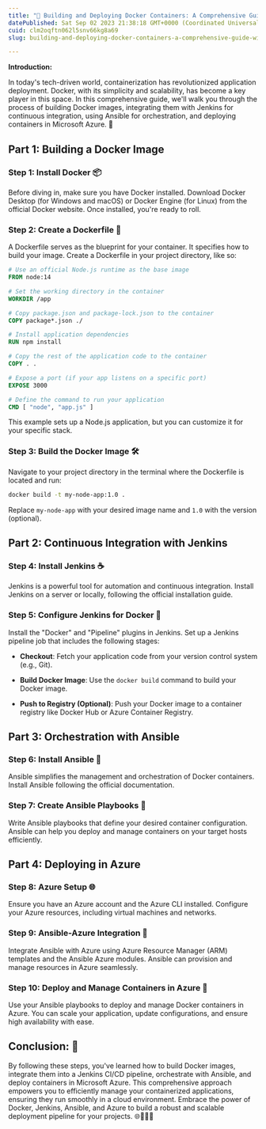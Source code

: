 ```yaml
---
title: "🐳 Building and Deploying Docker Containers: A Comprehensive Guide with Jenkins, Ansible, and Azure"
datePublished: Sat Sep 02 2023 21:38:18 GMT+0000 (Coordinated Universal Time)
cuid: clm2oqftn062l5snv66kg8a69
slug: building-and-deploying-docker-containers-a-comprehensive-guide-with-jenkins-ansible-and-azure

---
```


**Introduction:**

In today's tech-driven world, containerization has revolutionized application deployment. Docker, with its simplicity and scalability, has become a key player in this space. In this comprehensive guide, we'll walk you through the process of building Docker images, integrating them with Jenkins for continuous integration, using Ansible for orchestration, and deploying containers in Microsoft Azure. 🚀

## Part 1: Building a Docker Image

### Step 1: Install Docker 📦

Before diving in, make sure you have Docker installed. Download Docker Desktop (for Windows and macOS) or Docker Engine (for Linux) from the official Docker website. Once installed, you're ready to roll.

### Step 2: Create a Dockerfile 🐳

A Dockerfile serves as the blueprint for your container. It specifies how to build your image. Create a Dockerfile in your project directory, like so:

```Dockerfile
# Use an official Node.js runtime as the base image
FROM node:14

# Set the working directory in the container
WORKDIR /app

# Copy package.json and package-lock.json to the container
COPY package*.json ./

# Install application dependencies
RUN npm install

# Copy the rest of the application code to the container
COPY . .

# Expose a port (if your app listens on a specific port)
EXPOSE 3000

# Define the command to run your application
CMD [ "node", "app.js" ]
```

This example sets up a Node.js application, but you can customize it for your specific stack.

### Step 3: Build the Docker Image 🛠️

Navigate to your project directory in the terminal where the Dockerfile is located and run:

```bash
docker build -t my-node-app:1.0 .
```

Replace `my-node-app` with your desired image name and `1.0` with the version (optional).

## Part 2: Continuous Integration with Jenkins

### Step 4: Install Jenkins ☕

Jenkins is a powerful tool for automation and continuous integration. Install Jenkins on a server or locally, following the official installation guide.

### Step 5: Configure Jenkins for Docker 🔄

Install the "Docker" and "Pipeline" plugins in Jenkins. Set up a Jenkins pipeline job that includes the following stages:

- **Checkout**: Fetch your application code from your version control system (e.g., Git).

- **Build Docker Image**: Use the `docker build` command to build your Docker image.

- **Push to Registry (Optional)**: Push your Docker image to a container registry like Docker Hub or Azure Container Registry.

## Part 3: Orchestration with Ansible

### Step 6: Install Ansible 🤖

Ansible simplifies the management and orchestration of Docker containers. Install Ansible following the official documentation.

### Step 7: Create Ansible Playbooks 📜

Write Ansible playbooks that define your desired container configuration. Ansible can help you deploy and manage containers on your target hosts efficiently.

## Part 4: Deploying in Azure

### Step 8: Azure Setup 🌐

Ensure you have an Azure account and the Azure CLI installed. Configure your Azure resources, including virtual machines and networks.

### Step 9: Ansible-Azure Integration 🤝

Integrate Ansible with Azure using Azure Resource Manager (ARM) templates and the Ansible Azure modules. Ansible can provision and manage resources in Azure seamlessly.

### Step 10: Deploy and Manage Containers in Azure 🚀

Use your Ansible playbooks to deploy and manage Docker containers in Azure. You can scale your application, update configurations, and ensure high availability with ease.

## Conclusion: 🎉

By following these steps, you've learned how to build Docker images, integrate them into a Jenkins CI/CD pipeline, orchestrate with Ansible, and deploy containers in Microsoft Azure. This comprehensive approach empowers you to efficiently manage your containerized applications, ensuring they run smoothly in a cloud environment. Embrace the power of Docker, Jenkins, Ansible, and Azure to build a robust and scalable deployment pipeline for your projects. 🌐🐳🤖🚀